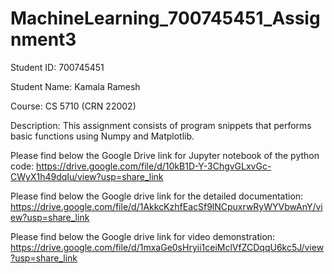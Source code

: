 # MachineLearning_700745451_Assignment3

Student ID: 700745451

Student Name: Kamala Ramesh

Course: CS 5710 (CRN 22002)

Description: This assignment consists of program snippets that performs basic functions using Numpy and Matplotlib.

Please find below the Google Drive link for Jupyter notebook of the python code:
https://drive.google.com/file/d/10kB1D-Y-3ChgvGLxvGc-CWyX1h49dqIu/view?usp=share_link

Please find below the Google drive link for the detailed documentation:
https://drive.google.com/file/d/1AkkcKzhfEacSf9lNCpuxrwRyWYVbwAnY/view?usp=share_link

Please find below the Google drive link for video demonstration:
https://drive.google.com/file/d/1mxaGe0sHryii1ceiMclVfZCDqqU6kc5J/view?usp=share_link
